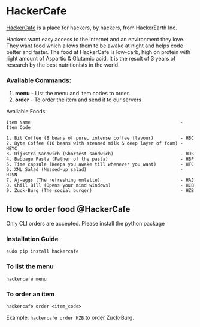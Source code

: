 # HackerCafe
[HackerCafe](https://cafe.hackerearth.com/) is a place for hackers, by hackers, from HackerEarth Inc.

Hackers want easy access to the internet and an environment they love.
They want food which allows them to be awake at night and helps code
better and faster. The food at HackerCafe is low-carb, high on protein
with right amount of Aspartic & Glutamic acid. It is the result of 3 years
of research by the best nutritionists in the world.

### Available Commands:
1. **menu** - List the menu and item codes to order.
2. **order** - To order the item and send it to our servers

Available Foods:

    Item Name                                                        - Item Code

    1. Bit Coffee (8 beans of pure, intense coffee flavour)          - HBC
    2. Byte Coffee (16 beans with steamed milk & deep layer of foam) - HBYC
    3. Dijkstra Sandwich (Shortest sandwich)                         - HDS
    4. Babbage Pasta (Father of the pasta)                           - HBP
    5. Time capsule (Keeps you awake till whenever you want)         - HTC
    6. XML Salad (Messed-up salad)                                   - HJSN
    7. Aj-eggs (The refreshing omlette)                              - HAJ
    8. Chill Bill (Opens your mind windows)                          - HCB
    9. Zuck-Burg (The social burger)                                 - HZB


## How to order food @HackerCafe
Only CLI orders are accepted. Please install the python package
### Installation Guide
```
sudo pip install hackercafe
```

### To list the menu
```
hackercafe menu
```

### To order an item
```
hackercafe order <item_code>
```

Example:
```hackercafe order HZB``` to order Zuck-Burg.
